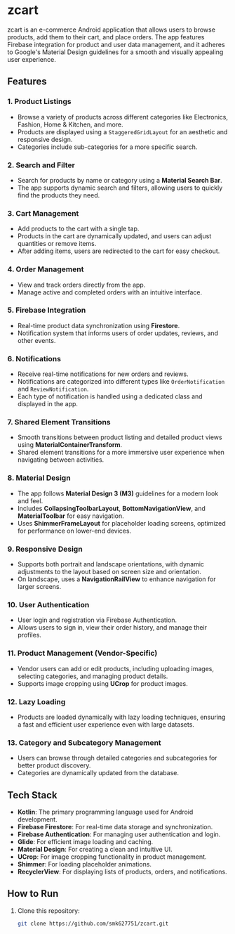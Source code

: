 # zcart

zcart is an e-commerce Android application that allows users to browse products, add them to their cart, and place orders. The app features Firebase integration for product and user data management, and it adheres to Google's Material Design guidelines for a smooth and visually appealing user experience.

## Features

### 1. **Product Listings**
   - Browse a variety of products across different categories like Electronics, Fashion, Home & Kitchen, and more.
   - Products are displayed using a `StaggeredGridLayout` for an aesthetic and responsive design.
   - Categories include sub-categories for a more specific search.

### 2. **Search and Filter**
   - Search for products by name or category using a **Material Search Bar**.
   - The app supports dynamic search and filters, allowing users to quickly find the products they need.

### 3. **Cart Management**
   - Add products to the cart with a single tap.
   - Products in the cart are dynamically updated, and users can adjust quantities or remove items.
   - After adding items, users are redirected to the cart for easy checkout.

### 4. **Order Management**
   - View and track orders directly from the app.
   - Manage active and completed orders with an intuitive interface.

### 5. **Firebase Integration**
   - Real-time product data synchronization using **Firestore**.
   - Notification system that informs users of order updates, reviews, and other events.

### 6. **Notifications**
   - Receive real-time notifications for new orders and reviews.
   - Notifications are categorized into different types like `OrderNotification` and `ReviewNotification`.
   - Each type of notification is handled using a dedicated class and displayed in the app.

### 7. **Shared Element Transitions**
   - Smooth transitions between product listing and detailed product views using **MaterialContainerTransform**.
   - Shared element transitions for a more immersive user experience when navigating between activities.

### 8. **Material Design**
   - The app follows **Material Design 3 (M3)** guidelines for a modern look and feel.
   - Includes **CollapsingToolbarLayout**, **BottomNavigationView**, and **MaterialToolbar** for easy navigation.
   - Uses **ShimmerFrameLayout** for placeholder loading screens, optimized for performance on lower-end devices.

### 9. **Responsive Design**
   - Supports both portrait and landscape orientations, with dynamic adjustments to the layout based on screen size and orientation.
   - On landscape, uses a **NavigationRailView** to enhance navigation for larger screens.

### 10. **User Authentication**
   - User login and registration via Firebase Authentication.
   - Allows users to sign in, view their order history, and manage their profiles.

### 11. **Product Management (Vendor-Specific)**
   - Vendor users can add or edit products, including uploading images, selecting categories, and managing product details.
   - Supports image cropping using **UCrop** for product images.

### 12. **Lazy Loading**
   - Products are loaded dynamically with lazy loading techniques, ensuring a fast and efficient user experience even with large datasets.

### 13. **Category and Subcategory Management**
   - Users can browse through detailed categories and subcategories for better product discovery.
   - Categories are dynamically updated from the database.

## Tech Stack

- **Kotlin**: The primary programming language used for Android development.
- **Firebase Firestore**: For real-time data storage and synchronization.
- **Firebase Authentication**: For managing user authentication and login.
- **Glide**: For efficient image loading and caching.
- **Material Design**: For creating a clean and intuitive UI.
- **UCrop**: For image cropping functionality in product management.
- **Shimmer**: For loading placeholder animations.
- **RecyclerView**: For displaying lists of products, orders, and notifications.

## How to Run

1. Clone this repository:
   ```bash
   git clone https://github.com/smk627751/zcart.git
